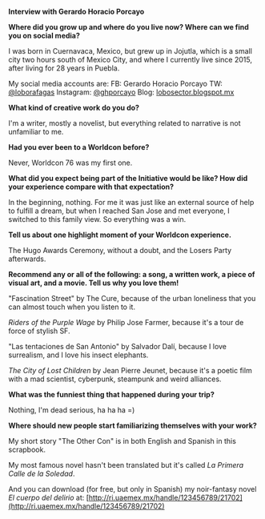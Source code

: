 **Interview with Gerardo Horacio Porcayo**

**Where did you grow up and where do you live now?
Where can we find you on social media?**

I was born in Cuernavaca, Mexico, but grew up in Jojutla, which is a small city two hours south of Mexico City, and where I currently live since 2015, after living for 28 years in Puebla.

My social media accounts are:
FB: Gerardo Horacio Porcayo
TW: [@loborafagas](https://www.twitter.com/loborafagas)
Instagram: [@ghporcayo](http://www.instagram.com/@ghporcayo)
Blog: [lobosector.blogspot.mx](http://lobosector.blogspot.mx)

**What kind of creative work do you do?**

I'm a writer, mostly a novelist, but everything related to narrative
is not unfamiliar to me.

**Had you ever been to a Worldcon before?**

Never, Worldcon 76 was my first one.

**What did you expect being part of the Initiative would be like? How
did your experience compare with that expectation?**

In the beginning, nothing. For me it was just like an external source of help to fulfill a dream, but when I reached San Jose and met everyone, I switched to this family view. So everything was a win.

**Tell us about one highlight moment of your Worldcon experience.**

The Hugo Awards Ceremony, without a doubt, and the Losers Party afterwards.

**Recommend any or all of the following: a song, a written work, a
piece of visual art, and a movie. Tell us why you love them!**

"Fascination Street" by The Cure, because of the urban loneliness that you can almost touch when you listen to it.

*Riders of the Purple Wage* by Philip Jose Farmer, because it's a tour de force of stylish SF.

"Las tentaciones de San Antonio" by Salvador Dalí, because I love surrealism, and I love his insect elephants.

*The City of Lost Children* by Jean Pierre Jeunet, because it's a poetic film with a mad scientist, cyberpunk, steampunk and weird alliances.

**What was the funniest thing that happened during your trip?**

Nothing, I'm dead serious, ha ha ha =)

**Where should new people start familiarizing
themselves with your work?**

My short story "The Other Con" is in both English and Spanish in this scrapbook. 

My most famous novel hasn't been translated but it's called *La Primera Calle de la Soledad*.

And you can download (for free, but only in Spanish) my noir-fantasy novel *El cuerpo del delirio* at: [http://ri.uaemex.mx/handle/123456789/21702](http://ri.uaemex.mx/handle/123456789/21702)
